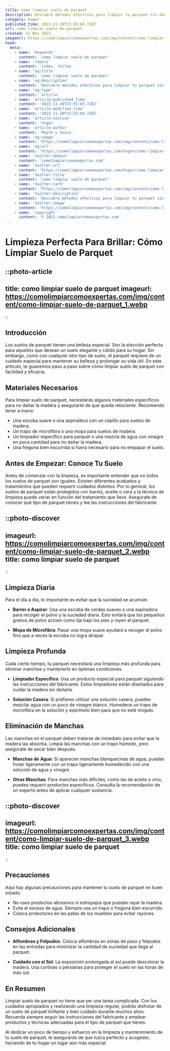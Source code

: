 ```yaml
---
title: como limpiar suelo de parquet
description: Descubre métodos efectivos para limpiar tu parquet sin dañarlo, manteniendo su brillo y prolongando su vida útil. ¡Tu suelo como nuevo!
category: hogar
published_time: 2023-11-20T23:55:03.726Z
url: como-limpiar-suelo-de-parquet
created: 21 Nov 2023
imageUrl: https://comolimpiarcomoexpertas.com/img/content/como-limpiar-suelo-de-parquet_1.webp
head:
  meta:
    - name: 'keywords'
      content: 'como limpiar suelo de parquet'
    - name: 'robots'
      content: 'index, follow'
    - name: 'og:title'
      content: 'como limpiar suelo de parquet'
    - name: 'og:description'
      content: 'Descubre métodos efectivos para limpiar tu parquet sin dañarlo, manteniendo su brillo y prolongando su vida útil. ¡Tu suelo como nuevo!'
    - name: 'og:type'
      content: 'article'
    - name: 'article:published_time'
      content: '2023-11-20T23:55:03.726Z'
    - name: 'article:modified_time'
      content: '2023-11-20T23:55:03.726Z'
    - name: 'article:section'
      content: 'hogar'
    - name: 'article:author'
      content: 'Mayte y Sonia'
    - name: 'og:image'
      content: 'https://comolimpiarcomoexpertas.com/img/content/como-limpiar-suelo-de-parquet_3.webp'
    - name: 'og:url'
      content: 'https://comolimpiarcomoexpertas.com/hogar/como-limpiar-suelo-de-parquet'
    - name: 'twitter:domain'
      content: 'comolimpiarcomoexpertas.com'
    - name: 'twitter:url'
      content: 'https://comolimpiarcomoexpertas.com/hogar/como-limpiar-suelo-de-parquet'
    - name: 'twitter:title'
      content: 'como limpiar suelo de parquet'
    - name: 'twitter:card'
      content: 'https://comolimpiarcomoexpertas.com/img/content/como-limpiar-suelo-de-parquet_3.webp'
    - name: 'twitter:description'
      content: 'Descubre métodos efectivos para limpiar tu parquet sin dañarlo, manteniendo su brillo y prolongando su vida útil. ¡Tu suelo como nuevo!'
    - name: 'twitter:image'
      content: 'https://comolimpiarcomoexpertas.com/img/content/como-limpiar-suelo-de-parquet_3.webp'
    - name: 'copyright'
      content: '© 2023 comolimpiarcomoexpertas.com'
---
```

# Limpieza Perfecta Para Brillar: Cómo Limpiar Suelo de Parquet

::photo-article
---
title: como limpiar suelo de parquet
imageurl: https://comolimpiarcomoexpertas.com/img/content/como-limpiar-suelo-de-parquet_1.webp
---
::

## Introducción
Los suelos de parquet tienen una belleza especial. Son la elección perfecta para aquellos que desean un suelo elegante y cálido para su hogar. Sin embargo, como con cualquier otro tipo de suelo, el parquet requiere de un cuidado especial para mantener su belleza y prolongar su vida útil. En este artículo, te guiaremos paso a paso sobre cómo limpiar suelo de parquet con facilidad y eficacia.

## Materiales Necesarios
Para limpiar suelo de parquet, necesitarás algunos materiales específicos para no dañar la madera y asegurarte de que queda reluciente. Recomiendo tener a mano:

- Una escoba suave o una aspiradora con un cepillo para suelos de madera.
- Un trapo de microfibra o una mopa para suelos de madera.
- Un limpiador específico para parquet o una mezcla de agua con vinagre en poca cantidad para no dañar la madera.
- Una fregona bien escurrida si fuera necesario para no empapar el suelo.

## Antes de Empezar: Conoce Tu Suelo
Antes de comenzar con la limpieza, es importante entender que no todos los suelos de parquet son iguales. Existen diferentes acabados y tratamientos que pueden requerir cuidados distintos. Por lo general, los suelos de parquet están protegidos con barniz, aceite o cera y la técnica de limpieza puede variar en función del tratamiento que lleve. Asegúrate de conocer qué tipo de parquet tienes y lee las instrucciones del fabricante.


::photo-discover
---
imageurl: https://comolimpiarcomoexpertas.com/img/content/como-limpiar-suelo-de-parquet_2.webp
title: como limpiar suelo de parquet
---
::

## Limpieza Diaria
Para el día a día, lo importante es evitar que la suciedad se acumule.

- **Barrer o Aspirar**: Usa una escoba de cerdas suaves o una aspiradora para recoger el polvo y la suciedad diaria. Esto evitará que los pequeños granos de polvo actúen como lija bajo los pies y rayen el parquet.
  
- **Mopa de Microfibra**: Pasar una mopa suave ayudará a recoger el polvo fino que a veces la escoba no logra atrapar.

## Limpieza Profunda
Cada cierto tiempo, tu parquet necesitará una limpieza más profunda para eliminar manchas y mantenerlo en óptimas condiciones.

- **Limpiador Específico**: Usa un producto especial para parquet siguiendo las instrucciones del fabricante. Estos limpiadores están diseñados para cuidar la madera sin dañarla.

- **Solución Casera**: Si prefieres utilizar una solución casera, puedes mezclar agua con un poco de vinagre blanco. Humedece un trapo de microfibra en la solución y exprímelo bien para que no esté mojado.

## Eliminación de Manchas
Las manchas en el parquet deben tratarse de inmediato para evitar que la madera las absorba. Limpia las manchas con un trapo húmedo, pero asegúrate de secar bien después.

- **Manchas de Agua**: Si aparecen manchas blanquecinas de agua, puedes frotar ligeramente con un trapo ligeramente humedecido con una solución de agua y vinagre.
  
- **Otras Manchas**: Para manchas más difíciles, como las de aceite o vino, puedes requerir productos específicos. Consulta la recomendación de un experto antes de aplicar cualquier sustancia.


::photo-discover
---
imageurl: https://comolimpiarcomoexpertas.com/img/content/como-limpiar-suelo-de-parquet_3.webp
title: como limpiar suelo de parquet
---
::

## Precauciones
Aquí hay algunas precauciones para mantener tu suelo de parquet en buen estado:

- No uses productos abrasivos ni estropajos que puedan rayar la madera.
- Evita el exceso de agua. Siempre usa un trapo o fregona bien escurrido.
- Coloca protectores en las patas de los muebles para evitar rayones.

## Consejos Adicionales
- **Alfombras y Felpudos**: Coloca alfombras en zonas de paso y felpudos en las entradas para minimizar la cantidad de suciedad que llega al parquet.
  
- **Cuidado con el Sol**: La exposición prolongada al sol puede descolorar la madera. Usa cortinas o persianas para proteger el suelo en las horas de más sol.

## En Resumen
Limpiar suelo de parquet no tiene que ser una tarea complicada. Con los cuidados apropiados y realizando una limpieza regular, podrás disfrutar de un suelo de parquet brillante y bien cuidado durante muchos años. Recuerda siempre seguir las instrucciones del fabricante y emplear productos y técnicas adecuadas para el tipo de parquet que tienes.

Al dedicar un poco de tiempo y esfuerzo en la limpieza y mantenimiento de tu suelo de parquet, te asegurarás de que luzca perfecto y acogedor, haciendo de tu hogar un lugar aún más especial.